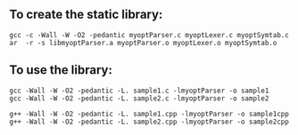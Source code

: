 To create the static library:
-----------------------------

    gcc -c -Wall -W -O2 -pedantic myoptParser.c myoptLexer.c myoptSymtab.c
    ar  -r -s libmyoptParser.a myoptParser.o myoptLexer.o myoptSymtab.o

To use the library:
-------------------

    gcc -Wall -W -O2 -pedantic -L. sample1.c -lmyoptParser -o sample1
    gcc -Wall -W -O2 -pedantic -L. sample2.c -lmyoptParser -o sample2

    g++ -Wall -W -O2 -pedantic -L. sample1.cpp -lmyoptParser -o sample1cpp
    g++ -Wall -W -O2 -pedantic -L. sample2.cpp -lmyoptParser -o sample2cpp
